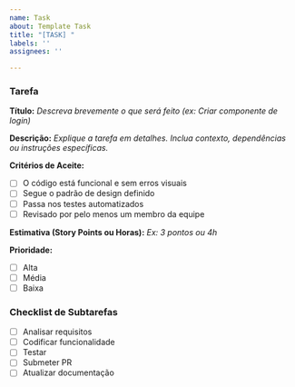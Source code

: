 ```yaml
---
name: Task
about: Template Task
title: "[TASK] "
labels: ''
assignees: ''

---
```


### Tarefa
**Título:**
_Descreva brevemente o que será feito (ex: Criar componente de login)_

**Descrição:**
_Explique a tarefa em detalhes. Inclua contexto, dependências ou instruções
específicas._

**Critérios de Aceite:**
- [ ] O código está funcional e sem erros visuais
- [ ] Segue o padrão de design definido
- [ ] Passa nos testes automatizados
- [ ] Revisado por pelo menos um membro da equipe

**Estimativa (Story Points ou Horas):**
_Ex: 3 pontos ou 4h_

**Prioridade:**
- [ ] Alta
- [ ] Média
- [ ] Baixa

### Checklist de Subtarefas
- [ ] Analisar requisitos
- [ ] Codificar funcionalidade
- [ ] Testar
- [ ] Submeter PR
- [ ] Atualizar documentação
